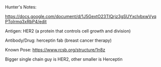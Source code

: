 Hunter's Notes: 

https://docs.google.com/document/d/1J5GextO23TlQrjz3gSUYxclvbxwVyqPToIrmq3xRbP4/edit

Antigen: HER2  (a protein that controls cell growth and division)

Antibody/Drug: herceptin fab (breast cancer therapy)

Known Pose: https://www.rcsb.org/structure/1n8z

Bigger single chain guy is HER2, other smaller is Herceptin

